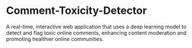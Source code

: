 # Comment-Toxicity-Detector
A real-time, interactive web application that uses a deep learning model to detect and flag toxic online comments, enhancing content moderation and promoting healthier online communities.
